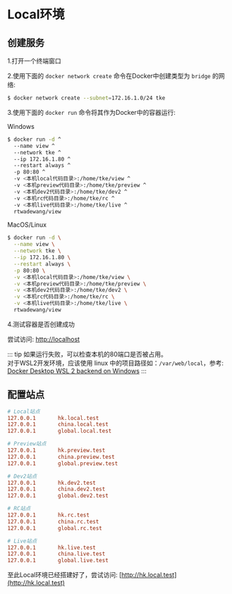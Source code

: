 # Local环境

## 创建服务

1.打开一个终端窗口

2.使用下面的 `docker network create` 命令在Docker中创建类型为 `bridge` 的网络:
```sh
$ docker network create --subnet=172.16.1.0/24 tke
```

3.使用下面的 `docker run` 命令将其作为Docker中的容器运行:

Windows
```sh
$ docker run -d ^
  --name view ^
  --network tke ^
  --ip 172.16.1.80 ^
  --restart always ^
  -p 80:80 ^
  -v <本机local代码目录>:/home/tke/view ^
  -v <本机preview代码目录>:/home/tke/preview ^
  -v <本机dev2代码目录>:/home/tke/dev2 ^
  -v <本机rc代码目录>:/home/tke/rc ^
  -v <本机live代码目录>:/home/tke/live ^
  rtwadewang/view
```

MacOS/Linux
```sh
$ docker run -d \
  --name view \
  --network tke \
  --ip 172.16.1.80 \
  --restart always \
  -p 80:80 \
  -v <本机local代码目录>:/home/tke/view \
  -v <本机preview代码目录>:/home/tke/preview \
  -v <本机dev2代码目录>:/home/tke/dev2 \
  -v <本机rc代码目录>:/home/tke/rc \
  -v <本机live代码目录>:/home/tke/live \
  rtwadewang/view
```

4.测试容器是否创建成功

尝试访问: [http://localhost](http://localhost)

::: tip
如果运行失败，可以检查本机的80端口是否被占用。<br>
对于WSL2开发环境，应该使用 linux 中的项目路径如：`/var/web/local`，参考: [Docker Desktop WSL 2 backend on Windows](https://docs.docker.com/desktop/windows/wsl/)
:::

## 配置站点

```ini
# Local站点
127.0.0.1       hk.local.test
127.0.0.1       china.local.test
127.0.0.1       global.local.test

# Preview站点
127.0.0.1       hk.preview.test
127.0.0.1       china.preview.test
127.0.0.1       global.preview.test

# Dev2站点
127.0.0.1       hk.dev2.test
127.0.0.1       china.dev2.test
127.0.0.1       global.dev2.test

# RC站点
127.0.0.1       hk.rc.test
127.0.0.1       china.rc.test
127.0.0.1       global.rc.test

# Live站点
127.0.0.1       hk.live.test
127.0.0.1       china.live.test
127.0.0.1       global.live.test
```

至此Local环境已经搭建好了，尝试访问: [http://hk.local.test](http://hk.local.test)

